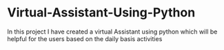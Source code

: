 # Virtual-Assistant-Using-Python
In this project I have created a virtual Assistant using python which will be helpful for the users based on the daily basis activities
